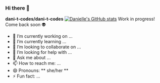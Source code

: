 ### Hi there 👋

**dani-t-codes/dani-t-codes** [![Danielle's GitHub stats](https://github-readme-stats.vercel.app/api?username=dani-t-codes)](https://github.com/dani-t-codes/github-readme-stats)
Work in progress! Come back soon 👽

- 🔭 I’m currently working on ...
- 🌱 I’m currently learning ...
- 👯 I’m looking to collaborate on ...
- 🤔 I’m looking for help with ...
- 💬 Ask me about ...
- 📫 How to reach me: ...
- 😄 Pronouns: ** she/her **
- ⚡ Fun fact: ...
